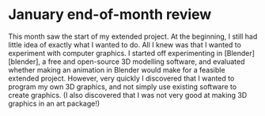 January end-of-month review
===

This month saw the start of my extended project. At the beginning, I still had little idea of exactly what I wanted to do. All I knew was that I wanted to experiment with computer graphics. I started off experimenting in [Blender][blender], a free and open-source 3D modelling software, and evaluated whether making an animation in Blender would make for a feasible extended project. However, very quickly I discovered that I wanted to program my own 3D graphics, and not simply use existing software to create graphics. (I also discovered that I was not very good at making 3D graphics in an art package!)
